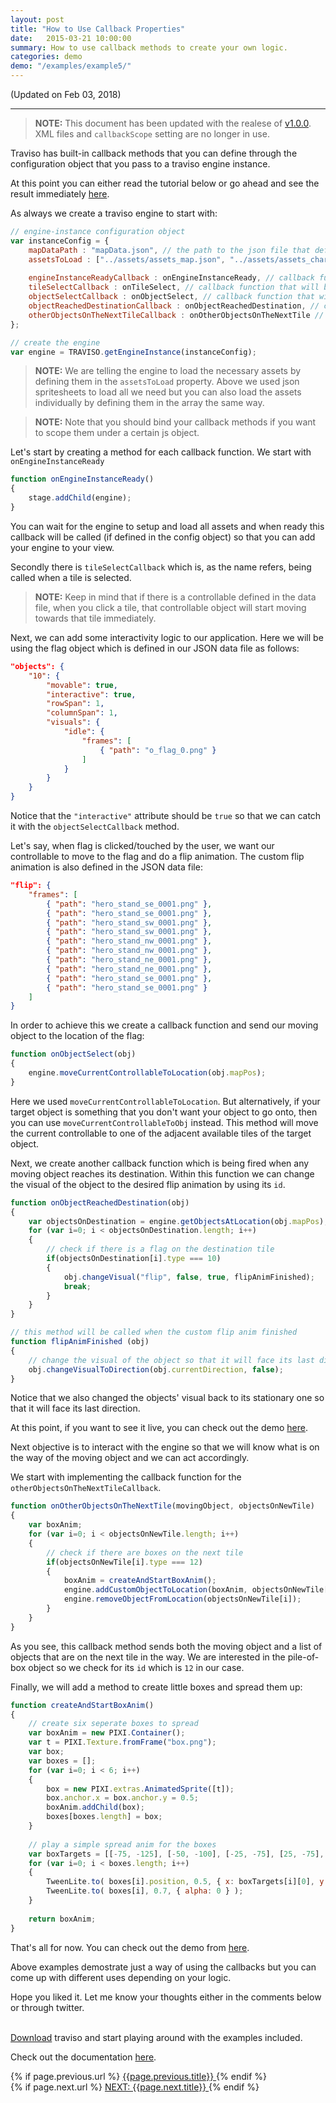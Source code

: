 ```yaml
---
layout: post
title: "How to Use Callback Properties"
date:   2015-03-21 10:00:00
summary: How to use callback methods to create your own logic.
categories: demo
demo: "/examples/example5/"
---
```


(Updated on Feb 03, 2018)
___

> **NOTE:** This document has been updated with the realese of <a href="https://github.com/axaq/traviso.js/releases" target="_blank">v1.0.0</a>. XML files and `callbackScope` setting are no longer in use.

Traviso has built-in callback methods that you can define through the configuration object that you pass to a traviso engine instance.

At this point you can either read the tutorial below or go ahead and see the result immediately <a href="/examples/example5/" target="_blank">here</a>.

<!--more-->

As always we create a traviso engine to start with:

```js
// engine-instance configuration object
var instanceConfig = {
    mapDataPath : "mapData.json", // the path to the json file that defines map data, required
    assetsToLoad : ["../assets/assets_map.json", "../assets/assets_characters.json"], // array of paths to the assets that are desired to be loaded by traviso, no need to use if assets are already loaded to PIXI cache, default null
    
	engineInstanceReadyCallback : onEngineInstanceReady, // callback function that will be called once everything is loaded and engine instance is ready, default null
	tileSelectCallback : onTileSelect, // callback function that will be called when a tile is selected, default null
	objectSelectCallback : onObjectSelect, // callback function that will be called when a tile with an interactive map-object on it is selected, default null
	objectReachedDestinationCallback : onObjectReachedDestination, // callback function that will be called when any moving object reaches its destination, default null
	otherObjectsOnTheNextTileCallback : onOtherObjectsOnTheNextTile // callback function that will be called when any moving object is in move and there are other objects on the next tile, default null
};

// create the engine
var engine = TRAVISO.getEngineInstance(instanceConfig);
```

> **NOTE:** We are telling the engine to load the necessary assets by defining them in the `assetsToLoad` property. Above we used json spritesheets to load all we need but you can also load the assets individually by defining them in the array the same way.

> **NOTE:** Note that you should bind your callback methods if you want to scope them under a certain js object.



Let's start by creating a method for each callback function. We start with `onEngineInstanceReady`

```js
function onEngineInstanceReady()
{
	stage.addChild(engine);
}
```

You can wait for the engine to setup and load all assets and when ready this callback will be called (if defined in the config object) so that you can add your engine to your view.

Secondly there is `tileSelectCallback` which is, as the name refers, being called when a tile is selected.

> **NOTE:** Keep in mind that if there is a controllable defined in the data file, when you click a tile, that controllable object will start moving towards that tile immediately.

Next, we can add some interactivity logic to our application. Here we will be using the flag object which is defined in our JSON data file as follows:

```json
"objects": {
    "10": {
        "movable": true,
        "interactive": true,
        "rowSpan": 1,
        "columnSpan": 1,
        "visuals": {
            "idle": {
                "frames": [
                    { "path": "o_flag_0.png" }
                ] 
            }
        }
    }
}
```

Notice that the `"interactive"` attribute should be `true` so that we can catch it with the `objectSelectCallback` method.

Let's say, when flag is clicked/touched by the user, we want our controllable to move to the flag and do a flip animation. The custom flip animation is also defined in the JSON data file:

```json
"flip": {
    "frames": [
        { "path": "hero_stand_se_0001.png" },
        { "path": "hero_stand_se_0001.png" },
        { "path": "hero_stand_sw_0001.png" },
        { "path": "hero_stand_sw_0001.png" },
        { "path": "hero_stand_nw_0001.png" },
        { "path": "hero_stand_nw_0001.png" },
        { "path": "hero_stand_ne_0001.png" },
        { "path": "hero_stand_ne_0001.png" },
        { "path": "hero_stand_se_0001.png" },
        { "path": "hero_stand_se_0001.png" }
    ]
}
```

In order to achieve this we create a callback function and send our moving object to the location of the flag:

```js
function onObjectSelect(obj)
{
	engine.moveCurrentControllableToLocation(obj.mapPos);
}
```

Here we used `moveCurrentControllableToLocation`. But alternatively, if your target object is something that you don't want your object to go onto, then you can use `moveCurrentControllableToObj` instead. This method will move the current controllable to one of the adjacent available tiles of the target object.

Next, we create another callback function which is being fired when any moving object reaches its destination. Within this function we can change the visual of the object to the desired flip animation by using its `id`.

```js
function onObjectReachedDestination(obj)
{
	var objectsOnDestination = engine.getObjectsAtLocation(obj.mapPos);
	for (var i=0; i < objectsOnDestination.length; i++)
	{
		// check if there is a flag on the destination tile
		if(objectsOnDestination[i].type === 10)
		{
			obj.changeVisual("flip", false, true, flipAnimFinished);
			break;
		}
	}
}

// this method will be called when the custom flip anim finished
function flipAnimFinished (obj)
{
	// change the visual of the object so that it will face its last direction
    obj.changeVisualToDirection(obj.currentDirection, false);
}
```

Notice that we also changed the objects' visual back to its stationary one so that it will face its last direction.

At this point, if you want to see it live, you can check out the demo <a href="/examples/example5/" target="_blank">here</a>.
<br/>

Next objective is to interact with the engine so that we will know what is on the way of the moving object and we can act accordingly.

We start with implementing the callback function for the `otherObjectsOnTheNextTileCallback`. 

```js
function onOtherObjectsOnTheNextTile(movingObject, objectsOnNewTile)
{
	var boxAnim;
	for (var i=0; i < objectsOnNewTile.length; i++)
	{
		// check if there are boxes on the next tile
		if(objectsOnNewTile[i].type === 12)
		{
			boxAnim = createAndStartBoxAnim();
			engine.addCustomObjectToLocation(boxAnim, objectsOnNewTile[i].mapPos);
			engine.removeObjectFromLocation(objectsOnNewTile[i]);
		}
	}
}
```

As you see, this callback method sends both the moving object and a list of objects that are on the next tile in the way. We are interested in the pile-of-box object so we check for its `id` which is `12` in our case. 

Finally, we will add a method to create little boxes and spread them up:

```js
function createAndStartBoxAnim()
{
	// create six seperate boxes to spread
    var boxAnim = new PIXI.Container();
    var t = PIXI.Texture.fromFrame("box.png");
    var box;
    var boxes = [];
    for (var i=0; i < 6; i++)
    {
        box = new PIXI.extras.AnimatedSprite([t]);
        box.anchor.x = box.anchor.y = 0.5;
        boxAnim.addChild(box);
        boxes[boxes.length] = box;
    }
    
    // play a simple spread anim for the boxes
    var boxTargets = [[-75, -125], [-50, -100], [-25, -75], [25, -75], [50, -100], [75, -125]];
    for (var i=0; i < boxes.length; i++)
    {
        TweenLite.to( boxes[i].position, 0.5, { x: boxTargets[i][0], y: boxTargets[i][1], ease:"Back.easeOut" } );
        TweenLite.to( boxes[i], 0.7, { alpha: 0 } );
    }
    
    return boxAnim;
}
```

That's all for now. You can check out the demo from <a href="/examples/example5/" target="_blank">here</a>.

Above examples demostrate just a way of using the callbacks but you can come up with different uses depending on your logic.

Hope you liked it. Let me know your thoughts either in the comments below or through twitter.


<br/>
<a href="https://github.com/axaq/traviso.js" target="_blank">Download</a> traviso and start playing around with the examples included.

Check out the documentation <a href="/docs/" target="_blank">here</a>.

<div id="post-navigation" >
  <div class="previous">
    {% if page.previous.url %}
    <a href="{{page.previous.url}}" title="Previous post: {{page.next.title}}">
      <i class="fa fa-lg fa-arrow-circle-left"></i>
      {{page.previous.title}}
    </a>
    {% endif %}
  </div>
  <div class="next text-right">
    {% if page.next.url %}
    <a href="{{page.next.url}}" title="Next post: {{page.next.title}}">
    	NEXT: {{page.next.title}}
    	<i class="fa fa-lg fa-arrow-circle-right"></i>
    </a>
    {% endif %}
  </div>
</div>
